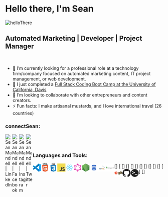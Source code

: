 # Hello there, I'm Sean #

![helloThere](./hellothere.gif)

## Automated Marketing | Developer | Project Manager

<br />

- 🔭 I’m currently looking for a professional role at a technology firm/company focused on automated marketing content, IT project management, or web development. 
- 🌱 I just completed a [Full Stack Coding Boot Camp at the University of California, Davis](https://bootcamp.ucdavis.edu/coding/) 
- 🔄 I’m looking to collaborate with other entrepreneurs and content creators.
- ⚡ Fun facts: I make artisanal mustards, and I love international travel (26 countries) 


### connectSean:
[<img align="left" alt ="Sean Mandell | LinkedIn" width="22px" src="https://cdn.jsdelivr.net/npm/simple-icons@v3/icons/linkedin.svg" />][linkedin]
[<img align="left" alt="Sean Mandell | Facebook" width="22px" src="https://cdn.jsdelivr.net/npm/simple-icons@v3/icons/facebook.svg" />][facebook]
[<img align="left" alt="Sean Mandell | Instagram" width="22px" src="https://cdn.jsdelivr.net/npm/simple-icons@v3/icons/instagram.svg" />][instagram]
[<img align="left" alt="Sean Mandell | Twitter" width="22px" src="https://cdn.jsdelivr.net/npm/simple-icons@v3/icons/twitter.svg" />][twitter]

<br />
<br />

### Languages and Tools:
[<img align="left" alt="Visual Studio Code" width="26px" src="https://raw.githubusercontent.com/github/explore/80688e429a7d4ef2fca1e82350fe8e3517d3494d/topics/visual-studio-code/visual-studio-code.png" />]
[<img align="left" alt="HTML5" width="26px" src="https://raw.githubusercontent.com/github/explore/80688e429a7d4ef2fca1e82350fe8e3517d3494d/topics/html/html.png" />
[<img align="left" alt="CSS3" width="26px" src="https://raw.githubusercontent.com/github/explore/80688e429a7d4ef2fca1e82350fe8e3517d3494d/topics/css/css.png" />]
[<img align="left" alt="JavaScript" width="26px" src="https://raw.githubusercontent.com/github/explore/80688e429a7d4ef2fca1e82350fe8e3517d3494d/topics/javascript/javascript.png" />]
[<img align="left" alt="React" width="26px" src="https://raw.githubusercontent.com/github/explore/80688e429a7d4ef2fca1e82350fe8e3517d3494d/topics/react/react.png" />]
[<img align="left" alt="GraphQL" width="26px" src="https://raw.githubusercontent.com/github/explore/80688e429a7d4ef2fca1e82350fe8e3517d3494d/topics/graphql/graphql.png" />]
[<img align="left" alt="Node.js" width="26px" src="https://raw.githubusercontent.com/github/explore/80688e429a7d4ef2fca1e82350fe8e3517d3494d/topics/nodejs/nodejs.png" />]
[<img align="left" alt="SQL" width="26px" src="https://raw.githubusercontent.com/github/explore/80688e429a7d4ef2fca1e82350fe8e3517d3494d/topics/sql/sql.png" />]
[<img align="left" alt="MySQL" width="26px" src="https://raw.githubusercontent.com/github/explore/80688e429a7d4ef2fca1e82350fe8e3517d3494d/topics/mysql/mysql.png" />]
[<img align="left" alt="MongoDB" width="26px" src="https://raw.githubusercontent.com/github/explore/80688e429a7d4ef2fca1e82350fe8e3517d3494d/topics/mongodb/mongodb.png" />]
[<img align="left" alt="Git" width="26px" src="https://raw.githubusercontent.com/github/explore/80688e429a7d4ef2fca1e82350fe8e3517d3494d/topics/git/git.png" />]
[<img align="left" alt="GitHub" width="26px" src="https://raw.githubusercontent.com/github/explore/78df643247d429f6cc873026c0622819ad797942/topics/github/github.png" />]
[<img align="left" alt="Terminal" width="26px" src="https://raw.githubusercontent.com/github/explore/80688e429a7d4ef2fca1e82350fe8e3517d3494d/topics/terminal/terminal.png" />]



[linkedin]: https://linkedin.com/in/seanmandell
[facebook]: https://www.facebook.com/sean.mandell/
[instagram]: https://instagram.com/dagobahrelic/
[twitter]: https://twitter.com/kafkastrial




